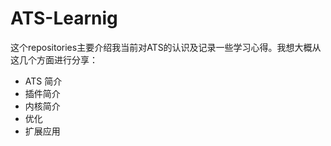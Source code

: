 # ATS-Learnig

这个repositories主要介绍我当前对ATS的认识及记录一些学习心得。我想大概从这几个方面进行分享：  
- ATS 简介
- 插件简介
- 内核简介
- 优化
- 扩展应用

